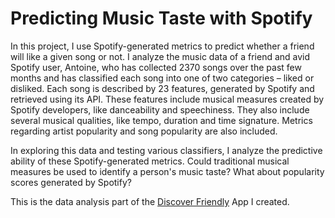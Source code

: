 # Predicting Music Taste with Spotify

In this project, I use Spotify-generated metrics to predict whether a friend will like a given song or not. I
analyze the music data of a friend and avid Spotify user, Antoine, who has collected 2370 songs over the past 
few months and has classified each song into one of two categories – liked or disliked. Each song is described by 23 features, 
generated by Spotify and retrieved using its API. These features include musical measures created by Spotify developers, like danceability and speechiness. 
They also include several musical qualities, like tempo, duration and time signature. Metrics regarding artist popularity and song popularity are also included.

In exploring this data and testing various classifiers, I analyze the predictive ability of these Spotify-generated metrics. 
Could traditional musical measures be used to identify a person's music taste? What about popularity scores generated by Spotify?

This is the data analysis part of the [Discover Friendly](https://github.com/jannalouisea/discover-friendly-app) App I created. 
